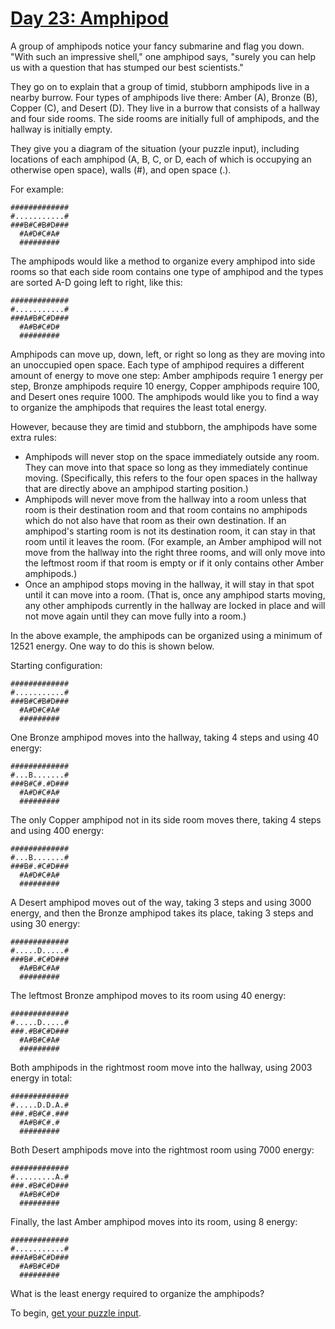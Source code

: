 # [Day 23: Amphipod](https://adventofcode.com/2021/day/23)

A group of amphipods notice your fancy submarine and flag you down. "With such
an impressive shell," one amphipod says, "surely you can help us with a
question that has stumped our best scientists."

They go on to explain that a group of timid, stubborn amphipods live in a
nearby burrow. Four types of amphipods live there: Amber (A), Bronze (B),
Copper (C), and Desert (D). They live in a burrow that consists of a hallway
and four side rooms. The side rooms are initially full of amphipods, and the
hallway is initially empty.

They give you a diagram of the situation (your puzzle input), including
locations of each amphipod (A, B, C, or D, each of which is occupying an
otherwise open space), walls (#), and open space (.).

For example:

```
#############
#...........#
###B#C#B#D###
  #A#D#C#A#
  #########
```

The amphipods would like a method to organize every amphipod into side rooms so
that each side room contains one type of amphipod and the types are sorted A-D
going left to right, like this:

```
#############
#...........#
###A#B#C#D###
  #A#B#C#D#
  #########
```

Amphipods can move up, down, left, or right so long as they are moving into an
unoccupied open space. Each type of amphipod requires a different amount of
energy to move one step: Amber amphipods require 1 energy per step, Bronze
amphipods require 10 energy, Copper amphipods require 100, and Desert ones
require 1000. The amphipods would like you to find a way to organize the
amphipods that requires the least total energy.

However, because they are timid and stubborn, the amphipods have some extra rules:

- Amphipods will never stop on the space immediately outside any room. They can
move into that space so long as they immediately continue moving.
(Specifically, this refers to the four open spaces in the hallway that are
directly above an amphipod starting position.)
- Amphipods will never move from the hallway into a room unless that room is
their destination room and that room contains no amphipods which do not also
have that room as their own destination. If an amphipod's starting room is not
its destination room, it can stay in that room until it leaves the room. (For
example, an Amber amphipod will not move from the hallway into the right three
rooms, and will only move into the leftmost room if that room is empty or if it
only contains other Amber amphipods.)
- Once an amphipod stops moving in the hallway, it will stay in that spot until
it can move into a room. (That is, once any amphipod starts moving, any other
amphipods currently in the hallway are locked in place and will not move again
until they can move fully into a room.)

In the above example, the amphipods can be organized using a minimum of 12521
energy. One way to do this is shown below.

Starting configuration:

```
#############
#...........#
###B#C#B#D###
  #A#D#C#A#
  #########
```

One Bronze amphipod moves into the hallway, taking 4 steps and using 40 energy:

```
#############
#...B.......#
###B#C#.#D###
  #A#D#C#A#
  #########
```

The only Copper amphipod not in its side room moves there, taking 4 steps and
using 400 energy:

```
#############
#...B.......#
###B#.#C#D###
  #A#D#C#A#
  #########
```

A Desert amphipod moves out of the way, taking 3 steps and using 3000 energy,
and then the Bronze amphipod takes its place, taking 3 steps and using 30
energy:

```
#############
#.....D.....#
###B#.#C#D###
  #A#B#C#A#
  #########
```

The leftmost Bronze amphipod moves to its room using 40 energy:

```
#############
#.....D.....#
###.#B#C#D###
  #A#B#C#A#
  #########
```

Both amphipods in the rightmost room move into the hallway, using 2003 energy
in total:

```
#############
#.....D.D.A.#
###.#B#C#.###
  #A#B#C#.#
  #########
```

Both Desert amphipods move into the rightmost room using 7000 energy:

```
#############
#.........A.#
###.#B#C#D###
  #A#B#C#D#
  #########
```

Finally, the last Amber amphipod moves into its room, using 8 energy:

```
#############
#...........#
###A#B#C#D###
  #A#B#C#D#
  #########
```

What is the least energy required to organize the amphipods?

To begin, [get your puzzle input](./input.txt).
